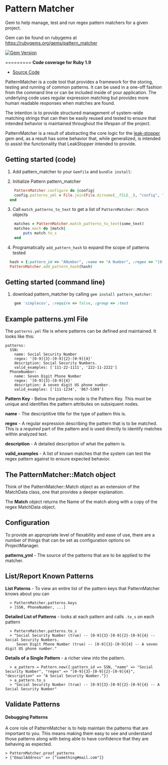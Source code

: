 Pattern Matcher
============

Gem to help manage, test and run regex pattern matchers for a given project.

Gem can be found on rubygems at https://rubygems.org/gems/pattern_matcher

[![Gem Version](https://badge.fury.io/rb/pattern_matcher.svg)](http://badge.fury.io/rb/pattern_matcher)

=========
**Code coverage for Ruby 1.9**

  * [Source Code]

[Source Code]: https://github.com/aparker/pattern_matcher "Source Code @ GitHub"
[leak-stopper]: https://rubygems.org/gems/leak_stopper "LeakStopper"


PatternMatcher is a code tool that provides a framework for the storing, testing and running of common patterns.  It can be used
in a one-off fashion from the command line or can be included inside of your application.  The underlying code uses regular 
expression matching but provides more human readable responses when matches are found.

The intention is to provide structured management of system-wide matching strings that can then be easily reused and tested to 
ensure that intended behavior is maintained throughout the lifespan of the project.

PatternMatcher is a result of abstracting the core logic for the [leak-stopper] gem and, as a result has some behavior that, while generalized, is intended to assist the functionality that LeakStopper intended to provide.

Getting started (code)
---------------

1. Add pattern_matcher to your `Gemfile` and `bundle install`:

2. Initialize Pattern pattern_matcher

```ruby
	PatternMatcher.configure do |config|
    config.patterns_yml = File.join(File.dirname(__FILE__), "config", "patterns.yml")
  end
```

3. Call `match_patterns_to_text` to get a list of `PatternMatcher::Match` objects

```ruby
	matches = PatternMatcher.match_patterns_to_text(some_text)
	matches.each do |match|
		puts match.to_s
	end
```

4. Programatically `add_pattern_hash` to expand the scope of patterns tested

```ruby
  hash = {:pattern_id => "ANumber", :name => "A Number", :regex => "[0-9]", :description => "Just a single number."}
  PatternMatcher.add_pattern_hash(hash)
```

Getting started (command line)
---------------

1. download pattern_matcher by calling `gem install pattern_matcher`:

```ruby
	gem 'simplecov', :require => false, :group => :test
```

## Example patterns.yml File

The `patterns.yml` file is where patterns can be defined and maintained.  It looks like this:

```
patterns:
  SSN:
    name: Social Security Number
    regex: '[0-9]{3}-[0-9]{2}-[0-9]{4}'
    description: Social Security Numbers.
    valid_examples: ['111-22-1111', '222-11-2222']
  PhoneNumber:
    name: Seven Digit Phone Number
    regex: '[0-9]{3}-[0-9]{4}'
    description: A seven digit US phone number.
    valid_examples: ['111-1234', '867-5309']
```

**Pattern Key** - Below the patterns node is the Pattern Key.  This must be unique and identifies the pattern attributes on
subsiquent nodes.

**name** - The descriptitive title for the type of pattern this is.

**regex** - A regular expression describing the pattern that is to be matched.  This is a _required_ part of the pattern and is
used directly to identify matches within analyzed text.

**description** - A detailed description of what the pattern is.

**valid_examples** - A list of known matches that the system can test the regex pattern against to ensure expected behavior.


## The PatternMatcher::Match object

Think of the PatternMatcher::Match object as an extension of the MatchData class, one that provides a deeper explanation.

The **Match** object returns the Name of the match along with a copy of the regex MatchData object.

## Configuration

To provide an appropriate level of flexability and ease of use, there are a number of things that can be set as configuration 
options on ProjectManager.

**patterns_yml** - The source of the patterns that are to be applied to the matcher.


## List/Report Known Patterns

**List Paterns**  - To view an entire list of the pattern keys that PatternMatcher knows about you can

```
  > PatternMatcher.patterns.keys
  > [SSN, PhoneNumber, ...]
```

**Detailed List of Patterns**  - looks at each pattern and calls `.to_s` on each pattern

```
  > PatternMatcher.patterns.to_s
  > "Social Security Number (true) -- [0-9]{3}-[0-9]{2}-[0-9]{4} -- Social Security Numbers.
     Seven Digit Phone Number (true) -- [0-9]{3}-[0-9]{4} -- A seven digit US phone number."
```

**Details of a Single Pattern**  - a richer view into the pattern.

```
  > a_pattern = Pattern.new({:pattern_id => SSN, "name" => "Social Security Number", "regex" => "[0-9]{3}-[0-9]{2}-[0-9]{4}", "description" => "A Social Security Number."})
  > a_pattern.to_s
  > "Social Security Number (true) -- [0-9]{3}-[0-9]{2}-[0-9]{4} -- A Social Security Number"
```


## Validate Patterns

#### Debugging Patterns

A core role of PatternMatcher is to help maintain the patterns that are important to you.  This means making them easy to see and understand those patterns along with being able to have confidence that they are behaving as expected.

```
> PatternMatcher.proof_patterns
> {"EmailAddress" => ["something#mail.com"]}
```
